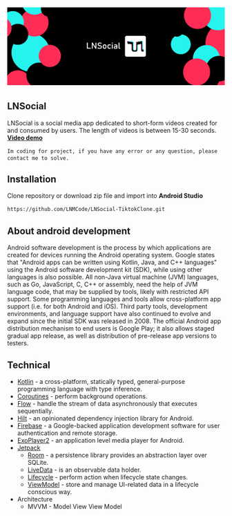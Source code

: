 # ![Image Description](https://github.com/LNMCode/DACN2/blob/master/imagesasset/image_head.png)

## LNSocial 
LNSocial is a social media app dedicated to short-form videos created for and consumed by users. The length of videos is between 15-30 seconds. 
**[Video demo]()**

```
Im coding for project, if you have any error or any question, please contact me to solve.
```
## Installation
Clone repository or download zip file and import into **Android Studio**
```bash
https://github.com/LNMCode/LNSocial-TiktokClone.git
```

## About android development

Android software development is the process by which applications are created for devices running the Android operating system. Google states that "Android apps can be written using Kotlin, Java, and C++ languages" using the Android software development kit (SDK), while using other languages is also possible. All non-Java virtual machine (JVM) languages, such as Go, JavaScript, C, C++ or assembly, need the help of JVM language code, that may be supplied by tools, likely with restricted API support. Some programming languages and tools allow cross-platform app support (i.e. for both Android and iOS). Third party tools, development environments, and language support have also continued to evolve and expand since the initial SDK was released in 2008. The official Android app distribution mechanism to end users is Google Play; it also allows staged gradual app release, as well as distribution of pre-release app versions to testers.

## Technical

* [Kotlin](https://kotlinlang.org/) - a cross-platform, statically typed, general-purpose programming language with type inference.
* [Coroutines](https://kotlinlang.org/docs/reference/coroutines-overview.html) - perform background operations.
* [Flow](https://kotlinlang.org/docs/reference/coroutines/flow.html) - handle the stream of data asynchronously that executes sequentially.
* [Hilt](https://dagger.dev/hilt/) - an opinionated dependency injection library for Android.
* [Firebase](https://firebase.google.com/) - a Google-backed application development software for user authentication and remote storage.
* [ExoPlayer2](https://exoplayer.dev/) - an application level media player for Android.
* [Jetpack](https://developer.android.com/jetpack)
  * [Room](https://developer.android.com/topic/libraries/architecture/room) - a persistence library provides an abstraction layer over SQLite.
  * [LiveData](https://developer.android.com/topic/libraries/architecture/livedata) - is an observable data holder.
  * [Lifecycle](https://developer.android.com/topic/libraries/architecture/lifecycle) - perform action when lifecycle state changes.
  * [ViewModel](https://developer.android.com/topic/libraries/architecture/viewmodel) - store and manage UI-related data in a lifecycle conscious way.
 * Architecture
    * MVVM - Model View View Model

<!--<p align="center"><img src="https://github.com/LongNguyen31/Notebooks/blob/main/image3.jpg" alt="" width="300"></p>-->
